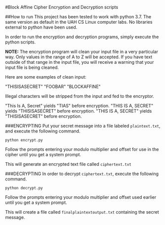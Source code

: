 #Block Affine Cipher Encryption and Decryption scripts 

##How to run
This project has been tested to work with python 3.7. The same version as default in the UAH CS
Linux computer labs. No libraries external to python have been used.

In order to run the encryption and decryption programs, simply execute the python scripts.

**NOTE:** The encryption program will clean your input file in a very particular way. Only 
values in the range of A to Z will be accepted. If you have text outside of that range in
the input file, you will receive a warning that your input file is being cleaned.

Here are some examples of clean input:

"THISISASECRET"
"FOOBAR"
"BLOCKAFFINE"

Illegal characters will be stripped from the input and fed to the encryptor.

"This Is A, Secret" yields "TIAS" before encryption.
"THIS IS A, SECRET" yields "THISISASECRET" before encryption.
"THIS IS A,
SECRET" yields "THISISASECRET" before encryption.

###ENCRYPTING
Put your secret message into a file labeled `plaintext.txt`, and execute the following command.

```
python encrypt.py
```

Follow the prompts entering your modulo multiplier and offset for use in the cipher until you get
a system prompt.

This will generate an encrypted text file called `ciphertext.txt`

###DECRYPTING
In order to decrypt `ciphertext.txt`, execute the following command.

```
python decrypt.py
```

Follow the prompts entering your modulo multiplier and offset used earlier until you get
a system prompt.

This will create a file called `finalplaintextoutput.txt` containing the secret message.
